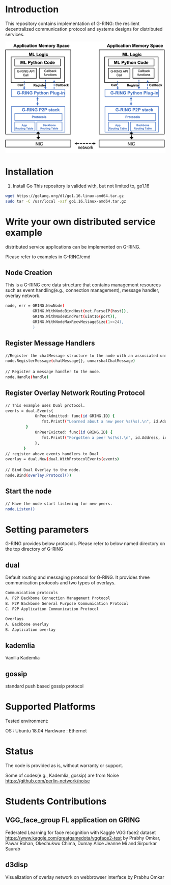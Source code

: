 # Introduction

This repository contains implementation of G-RING: the resilient decentralized communication protocol and systems designs for distributed services.

![](asset/arch.png)

# Installation

1. Install Go
This repository is valided with, but not limited to, go1.16
```bash
wget https://golang.org/dl/go1.16.linux-amd64.tar.gz
sudo tar -C /usr/local -xzf go1.16.linux-amd64.tar.gz
```

# Write your own distributed service example
distributed service applications can be implemented on G-RING.

Please refer to examples in G-RING/cmd

## Node Creation
This is a G-RING core data structure that contains management resources such as event handling(e.g., connection management), message handler, overlay network.
```bash
node, err = GRING.NewNode(
            GRING.WithNodeBindHost(net.ParseIP(host)),
            GRING.WithNodeBindPort(uint16(port)),
            GRING.WithNodeMaxRecvMessageSize(1<<24),
            )
```

## Register Message Handlers
```bash
//Register the chatMessage structure to the node with an associated unmarshal function.
node.RegisterMessage(chatMessage{}, unmarshalChatMessage)

// Register a message handler to the node.
node.Handle(handle)
```

## Register Overlay Network Routing Protocol
```bash
// This example uses Dual protocol.
events = dual.Events{
             OnPeerAdmitted: func(id GRING.ID) {
                fmt.Printf("Learned about a new peer %s(%s).\n", id.Address, id.ID.String()[:printedLength])
	     }
             OnPeerEvicted: func(id GRING.ID) {
                fmt.Printf("Forgotten a peer %s(%s).\n", id.Address, id.ID.String()[:printedLength])
             },
        }
// register above events handlers to Dual 
overlay = dual.New(dual.WithProtocolEvents(events)

// Bind Dual Overlay to the node.
node.Bind(overlay.Protocol())
```
## Start the node
```bash
// Have the node start listening for new peers.
node.Listen()
```

# Setting parameters
G-RING provides below protocols. Please refer to below named directory on the top directory of G-RING

## dual
Default routing and messaging protocol for G-RING. 
It provides three communication protocols and two types of overlays.

```bash
Communication protocols
A. P2P Backbone Connection Management Protocol
B. P2P Backbone General Purpose Communication Protocol 
C. P2P Application Communication Protocol
```
```bash
Overlays
A. Backbone overlay
B. Application overlay
```
## kademlia
Vanilla Kademlia 

## gossip
standard push based gossip protocol


# Supported Platforms

Tested environment:

OS : Ubuntu 18.04
Hardware : Ethernet


# Status
The code is provided as is, without warranty or support.

Some of codes(e.g., Kademlia, gossip) are from Noise
https://github.com/perlin-network/noise


# Students Contributions

## VGG_face_group FL application on GRING
Federated Learning for face recognition with Kaggle VGG face2 dataset
https://www.kaggle.com/greatgamedota/vggface2-test
by Prabhy Omkar, Pawar Rohan, Okechukwu Chima, Dumay Alice Jeanne Mi and Sirpurkar Saurab

## d3disp
Visualization of overlay network on webbrowser interface
by Prabhu Omkar

